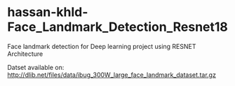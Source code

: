 # hassan-khld-Face_Landmark_Detection_Resnet18
Face landmark detection for Deep learning project using RESNET Architecture 


Datset available on: http://dlib.net/files/data/ibug_300W_large_face_landmark_dataset.tar.gz
